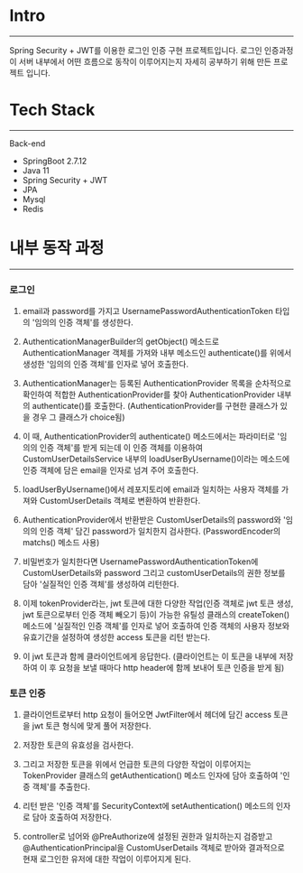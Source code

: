 # Intro
---
Spring Security + JWT를 이용한 로그인 인증 구현 프로젝트입니다. 
로그인 인증과정이 서버 내부에서 어떤 흐름으로 동작이 이루어지는지 자세히 공부하기 위해 만든 프로젝트 입니다.

# Tech Stack
---
Back-end
- SpringBoot 2.7.12
- Java 11
- Spring Security + JWT
- JPA
- Mysql
- Redis

# 내부 동작 과정
---
### 로그인

1. email과 password를 가지고 UsernamePasswordAuthenticationToken 타입의 '임의의 인증 객체'를 생성한다.

2. AuthenticationManagerBuilder의 getObject() 메소드로 AuthenticationManager 객체를 가져와 내부 메소드인 authenticate()를 위에서 생성한 '임의의 인증 객체'를 인자로 넣어 호출한다.

3. AuthenticationManager는 등록된 AuthenticationProvider 목록을 순차적으로 확인하여 적합한 AuthenticationProvider를 찾아 AuthenticationProvider 내부의 authenticate()를 호출한다. (AuthenticationProvider를 구현한 클래스가 있을 경우 그 클래스가 choice됨)

4. 이 때, AuthenticationProvider의 authenticate() 메소드에서는 파라미터로 '임의의 인증 객체'를 받게 되는데 이 인증 객체를 이용하여 CustomUserDetailsService 내부의 loadUserByUsername()이라는 메소드에 인증 객체에 담은 email을 인자로 넘겨 주어 호출한다.

5. loadUserByUsername()에서 레포지토리에 email과 일치하는 사용자 객체를 가져와 CustomUserDetails 객체로 변환하여 반환한다.

6. AuthenticationProvider에서 반환받은 CustomUserDetails의 password와 '임의의 인증 객체' 담긴 password가 일치한지 검사한다. (PasswordEncoder의 matchs() 메소드 사용)

7. 비밀번호가 일치한다면 UsernamePasswordAuthenticationToken에 CustomUserDetails와 password 그리고 customUserDetails의 권한 정보를 담아 '실질적인 인증 객체'를 생성하여 리턴한다.

8. 이제 tokenProvider라는, jwt 토큰에 대한 다양한 작업(인증 객체로 jwt 토큰 생성, jwt 토큰으로부터 인증 객체 빼오기 등)이 가능한 유틸성 클래스의 createToken() 메소드에 '실질적인 인증 객체'를 인자로 넣어 호출하여 인증 객체의 사용자 정보와 유효기간을 설정하여 생성한 access 토큰을 리턴 받는다.

9. 이 jwt 토큰과 함께 클라이언트에게 응답한다. (클라이언트는 이 토큰을 내부에 저장하여 이 후 요청을 보낼 때마다 http header에 함께 보내어 토큰 인증을 받게 됨)

### 토큰 인증

1. 클라이언트로부터 http 요청이 들어오면 JwtFilter에서 헤더에 담긴 access 토큰을 jwt 토큰 형식에 맞게 풀어 저장한다.

2. 저장한 토큰의 유효성을 검사한다.

3. 그리고 저장한 토큰을 위에서 언급한 토큰의 다양한 작업이 이루어지는 TokenProvider 클래스의 getAuthentication() 메소드 인자에 담아 호출하여 '인증 객체'를 추출한다.

4. 리턴 받은 '인증 객체'를 SecurityContext에 setAuthentication() 메소드의 인자로 담아 호출하여 저장한다.

5. controller로 넘어와 @PreAuthorize에 설정된 권한과 일치하는지 검증받고 @AuthenticationPrincipal을 CustomUserDetails 객체로 받아와 결과적으로 현재 로그인한 유저에 대한 작업이 이루어지게 된다.
